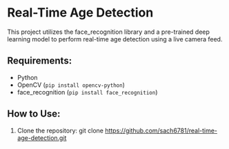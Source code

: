 # Real-Time Age Detection

This project utilizes the face_recognition library and a pre-trained deep learning model to perform real-time age detection using a live camera feed.

## Requirements:

- Python
- OpenCV (`pip install opencv-python`)
- face_recognition (`pip install face_recognition`)

## How to Use:

1. Clone the repository:
   git clone https://github.com/sach6781/real-time-age-detection.git
